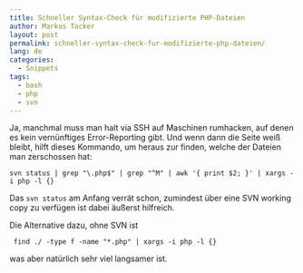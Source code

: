 ```yaml
---
title: Schneller Syntax-Check für modifizierte PHP-Dateien
author: Markus Tacker
layout: post
permalink: schneller-syntax-check-fur-modifizierte-php-dateien/
lang: de
categories:
  - Snippets
tags:
  - bash
  - php
  - svn
---
```

Ja, manchmal muss man halt via SSH auf Maschinen rumhacken, auf denen es kein vernünftiges Error-Reporting gibt. Und wenn dann die Seite weiß bleibt, hilft dieses Kommando, um heraus zur finden, welche der Dateien man zerschossen hat:

`svn status | grep "\.php$" | grep "^M" | awk '{ print $2; }' | xargs -i php -l {}`

Das `svn status` am Anfang verrät schon, zumindest über eine SVN working copy zu verfügen ist dabei äußerst hilfreich.

Die Alternative dazu, ohne SVN ist

` find ./ -type f -name "*.php" | xargs -i php -l {}`

was aber natürlich sehr viel langsamer ist.
